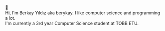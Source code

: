 👋</br>
Hi, I'm Berkay Yıldız aka berykay. I like computer science and programming a lot.</br>
I'm currently a 3rd year Computer Science student at TOBB ETU. 


<!--
**berykay/berykay** is a ✨ _special_ ✨ repository because its `README.md` (this file) appears on your GitHub profile.

Here are some ideas to get you started:

berykay/README.md
👋 
👀 I’m interested in Artificial Intel

- 🔭 I’m currently working on ...
- 🌱 I’m currently learning 

- 📫 How to reach me: berkayyildiz550@hotmail.com
- 👯 I’m looking to collaborate on ...
- 🤔 I’m looking for help with ...
- 💬 Ask me about ...

- 😄 Pronouns: ...
- ⚡ Fun fact: ...
-->
